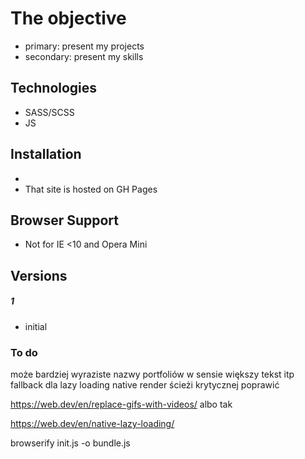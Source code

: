 
# The objective

  - primary: present my projects
  - secondary: present my skills


## Technologies

 - SASS/SCSS
 - JS
 

## Installation
- 
- That site is hosted on GH Pages

## Browser Support

- Not for IE <10 and Opera Mini

## Versions
##### 1 
- initial


### To do

może bardziej wyraziste nazwy portfoliów w sensie większy tekst itp
fallback dla lazy loading native
render ścieżi krytycznej poprawić

https://web.dev/en/replace-gifs-with-videos/ albo tak

https://web.dev/en/native-lazy-loading/

browserify init.js -o bundle.js